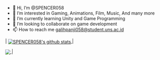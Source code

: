 - 👋 Hi, I’m @SPENCER058
- 👀 I’m interested in Gaming, Animations, Film, Music, And many more
- 🌱 I’m currently learning Unity and Game Programming
- 💞️ I’m looking to collaborate on game development
- 📫 How to reach me galihpanji058@student.uns.ac.id

| <a href="https://github.com/SPENCER058/github-readme-stats">
    <img align="center" src="https://github-readme-stats.vercel.app/api?username=SPENCER058&show_icons=true&include_all_commits=true&theme=highcontrast&hide_border=true" alt="SPENCER058's github stats" />
</a> | 

<a href="https://github.com/SPENCER058/github-readme-stats">
    <img align="center" src="https://github-readme-stats.vercel.app/api/top-langs/?username=SPENCER058&layout=compact&theme=highcontrast&hide_border=true" />
</a> |

<!---
SPENCER058/SPENCER058 is a ✨ special ✨ repository because its `README.md` (this file) appears on your GitHub profile.
You can click the Preview link to take a look at your changes.
--->
